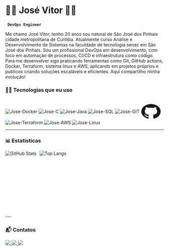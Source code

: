 # 👩‍💻 José Vitor 👩‍💻

**` DevOps Engineer`**

Me chamo José Vitor, tenho 20 anos sou natural de São José dos Pinhais cidade metropolitana de Curitiba. Atualmente curso Análise e Desenvolvimento de Sistemas na faculdade de tecnologia senac em São José dos Pinhais. Sou um profissional DevOps em desenvolvimento, com foco em automação de processos, CI/CD e infraestrutura como código. Para me desenvolver sigo praticando ferramentas como Git, GitHub actions, Docker, Terraform, sistema linux e AWS, aplicando em projetos próprios e publicos criando soluções escaláveis e eficientes. Aqui compartilho minha evolução!

### 🧑‍💻 Tecnologias que eu uso

<div style="display: inline_block"><br>
  <img align="center" alt="Jose-Docker" height="40" width="55" src="https://www.svgrepo.com/show/349342/docker.svg">
  <img align="center" alt="Jose-C" height="45" width="60" src="https://cdn.jsdelivr.net/gh/devicons/devicon@latest/icons/c/c-original.svg">
  <img align="center" alt="Jose-Java" height="60" width="75" src="https://cdn.jsdelivr.net/gh/devicons/devicon@latest/icons/java/java-original.svg">
  <img align="center" alt="Jose-SQL" height="50" width="65" src="https://cdn.jsdelivr.net/gh/devicons/devicon@latest/icons/azuresqldatabase/azuresqldatabase-original.svg">
  <img align="center" alt="Jose-GIT" height="50" width="65" src="https://cdn.jsdelivr.net/gh/devicons/devicon@latest/icons/git/git-original.svg">
  <img align="center" alt="Jose-GITHUB" height="50" width="65" src="https://github.com/devicons/devicon/raw/master/icons/github/github-original.svg">
  <img align="center" alt="Jose-Terraform" height="40" width="55" src="https://cdn.jsdelivr.net/gh/devicons/devicon@latest/icons/terraform/terraform-original.svg">
  <img align="center" alt="Jose-AWS" height="40" width="55" src="https://commons.wikimedia.org/wiki/Special:FilePath/Amazon_Web_Services_Logo.svg">
  <img align="center" alt="Jose-Linux" height="40" width="55" src="https://cdn.jsdelivr.net/gh/devicons/devicon@latest/icons/linux/linux-original.svg">
</div>


---
### 📊 Estatísticas

<div style="display: flex; flex-wrap: wrap; gap: 10px;">
  <img 
    alt="GitHub Stats" 
    height="200" 
    src="https://github-readme-stats.vercel.app/api?username=JosVitorFerreiraDosSantosJV&show_icons=true&theme=dark&include_all_commits=true&locale=pt-br" 
  />
  <img 
    alt="Top Langs" 
    height="200" 
    src="https://github-readme-stats.vercel.app/api/top-langs/?username=JosVitorFerreiraDosSantosJV&theme=dark&layout=compact&custom_title=Tecnologias&langs_count=9" 
  />
</div>
---

### 📬 Contatos

<div>
  <a href="mailto:josvitorferreiradossanto@gmail.com">
    <img src="https://img.shields.io/badge/Gmail-D14836?style=for-the-badge&logo=gmail&logoColor=white" target="_blank">
  </a>
  <a href="https://www.linkedin.com/in/josé-vitor-ferreira-dos-santos" target="_blank">
    <img src="https://img.shields.io/badge/LinkedIn-0077B5?style=for-the-badge&logo=linkedin&logoColor=white" target="_blank">
  </a>
  <a href="https://wa.me/5541991512207" target="_blank">
    <img src="https://img.shields.io/badge/WhatsApp-25D366?style=for-the-badge&logo=whatsapp&logoColor=white" target="_blank">
  </a>
</div>
